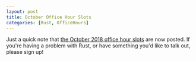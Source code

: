 ```yaml
---
layout: post
title: October Office Hour Slots
categories: [Rust, OfficeHours]
---
```


Just a quick note that [the October 2018 office hour slots][10] are
now posted. If you're having a problem with Rust, or have something
you'd like to talk out, please sign up!

[10]: https://github.com/nikomatsakis/office-hours/blob/master/2018/10.md
